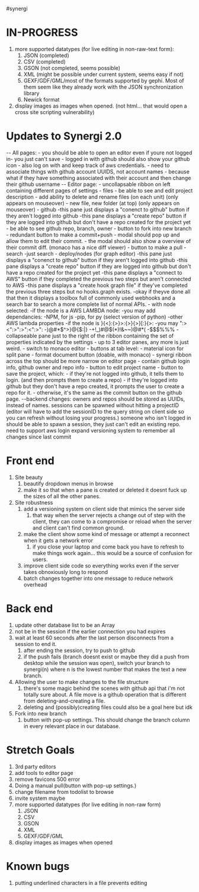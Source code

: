 #synergi
<h1>IN-PROGRESS</h1>
<ol>
	<li>more supported datatypes (for live editing in non-raw-text form): 
		<ol>
			<li>JSON (completed)</li>
			<li>CSV  (completed)</li>
			<li>GSON (not completed, seems possible)</li>
			<li>XML  (might be possible under current system, seems easy if not)</li>
			<li>GEXF/GDF/GML/most of the formats supported by gephi. Most of them seem like they already work with the JSON synchronization library</li>
			<li>Newick format</li>
		</ol>
	</li>
	<li>display images as images when opened. (not html... that would open a cross site scripting vulnerability)</li>
</ol>

<h1>Updates to Synergi 2.0</h1>
	-- All pages:
		- you should be able to open an editor even if youre not logged in- you just can't save
		- logged in with github should also show your github icon
		- also log on with and keep track of aws credentials.
		- need to associate things with github account UUIDS, not account names
			- because what if they have something associated with their account and then change their github username
	-- Editor page:
		- uncollapsable ribbon on left containing different pages of settings
			- files
				- be able to see and edit project description
				- add ability to delete and rename files (on each unit) (only appears on mouseover)
				- new file, new folder (at top) (only appears on mouseover)
			- github
				-this pane just displays a "conenct to github" button if they aren't logged into github
				-this pane displays a "create repo" button if they are logged into github but don't have a repo created for the project yet
				- be able to see github repo, branch, owner
				- button to fork into new branch
				- redundant button to make a commit+push
					- modal should pop up and allow them to edit their commit.
					- the modal should also show a overview of their commit diff. (monaco has a nice diff viewer)
				- button to make a pull
			- search
				-just search
			- deploy/nodes (for graph editor)
				-this pane just displays a "conenct to github" button if they aren't logged into github
				-this pane displays a "create repo" button if they are logged into github but don't have a repo created for the project yet
				-this pane displays a "connect to AWS" button if they completed the previous two steps but aren't connected to AWS
				-this pane displays a "create hook graph file" if they've completed the previous three steps but no hooks.graph exists.
				-okay if theyve done all that then it displays a toolbox full of commonly used webhooks and a search bar to search a more complete list of normal APIs.
				- with node selected:
					-if the node is a AWS LAMBDA node:
						-you may add dependancies:
							-NPM, for js
							-pip, for py (select version of python)
						-other AWS lambda properties
					-if the node is }{<}:{>}>:{>}{>}[:}{>:
						-you may ":><":>":>":<":>":
							-)@#*$^>}@{$:|}
							-+!_)#@$(*)!&~~)@#*(
							-$$$%%%
		- collapseable pane just to the right of the ribbon containing the set of properties indicated by the settings
		- up to 3 editor panes, any more is just weird.
			- switch to monaco editor
			- buttons at tab level:
				- material icon for split pane
				- format document button (doable, with monaco)
		- synergi ribbon across the top should be more narrow on editor page
			- contain github login info, github owner and repo info
			- button to edit project name
			- button to save the project, which:
				- if they're not logged into github, it tells them to login. (and then prompts them to create a repo)
				- if they're logged into github but they don't have a repo created, it prompts the user to create a repo for it.
				- otherwise, it's the same as the commit button on the github page.
	--backend changes:
		owners and repos should be stored as UUIDs, instead of names.
		sessions can be spawned without hitting a projectID (editor will have to add the sessionID to the query string on client side so you can refresh without losing your progress.)
		someone who isn't logged in should be able to spawn a session, they just can't edit an existing repo.
		need to support aws login
		expand versioning system to remember all changes since last commit

<h1>Front end</h1>
	<ol>
		<li>Site beauty<ol>
			<li>beautify dropdown menus in browse</li>
			<li>make it so that when a pane is created or deleted it doesnt fuck up the sizes of all the other panes.</li>
		</ol></li>
		<li>Site robustness<ol>
			<li>add a versioning system on client side that mimics the server side<ol>
				<li>that way when the server rejects a change out of step with the client, they can come to a compromise or reload when the server and client can't find common ground.</li>
			</ol></li>
			<li>make the client show some kind of message or attempt a reconnect when it gets a network error<ol>
				<li>if you close your laptop and come back you have to refresh to make things work again... this would be a source of confusion for users.</li>
			</ol></li>
			<li>improve client side code so everything works even if the server takes obnoxiously long to respond</li>
			<li>batch changes together into one message to reduce network overhead</li>
		</ol></li>
	</ol>

<h1>Back end</h1>
	<ol>
		<li>update other database list to be an Array</li>
		<li>not be in the session if the earlier connection you had expires</li>
		<li>wait at least 60 seconds after the last person disconnects from a session to end it.
			<ol>
				<li>after ending the session, try to push to github</li>
				<li>if the push fails (branch doesnt exist or maybe they did a push from desktop while the session was open), switch your branch to synergi(n) where n is the lowest number that makes the text a new branch.</li>
			</ol>
		</li>
		<li>Allowing the user to make changes to the file structure
			<ol>
				<li>there's some magic behind the scenes with github api that i'm not totally sure about. A file move is a github operation that is different from deleting-and-creating a file.</li>
				<li>deleting and (possibly)creating files could also be a goal here but idk</li>
			</ol>
		</li>
		<li>Fork into new branch
			<ol><li>button with pop-up settings. This should change the branch column in every relevant place in our database.</li></ol>
		</li>
	</ol>

<h1>Stretch Goals</h1>
	<ol>
		<li>3rd party editors</li>
		<li>add tools to editor page</li>
		<li>remove favicons 500 error</li>
		<li>Doing a manual pull(button with pop-up settings.)</li>
		<li>change filename from todolist to browse</li>
		<li>invite system maybe</li>
		<li>more supported datatypes (for live editing in non-raw form)<ol>
			<li>JSON</li>
			<li>CSV</li>
			<li>GSON</li>
			<li>XML</li>
			<li>GEXF/GDF/GML</li>
		</ol></li>
		<li>display images as images when opened</li>
	</ol>

<h1>Known bugs</h1>
	<ol>
		<li>putting underlined characters in a file prevents editing</li>
	</ol>
		

